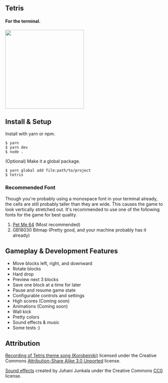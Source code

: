 ## Tetris

#### For the terminal.

<img src="https://user-images.githubusercontent.com/10538978/68559606-cd579d80-03fa-11ea-8525-15664740debd.png" width="250">

## Install & Setup

Install with yarn or npm.
```
$ yarn
$ yarn dev
$ node .
```

(Optional) Make it a global package.
```
$ yarn global add file:path/to/project
$ tetris
```

### Recommended Font

Though you're probably using a monospace font in your terminal already, the cells are still probably taller than they are wide. This causes the game to look vertically stretched out. It's recommended to use one of the following fonts for the game for best quality.

1. [Pet Me 64](https://www.kreativekorp.com/software/fonts/c64.shtml) (Most recommended)
2. GB18030 Bitmap (Pretty good, and your machine probably has it already)

## Gameplay & Development Features

- Move blocks left, right, and downward
- Rotate blocks
- Hard drop
- Preview next 3 blocks
- Save one block at a time for later
- Pause and resume game state
- Configurable controls and settings
- High scores (Coming soon)
- Animations (Coming soon)
- Wall kick
- Pretty colors
- Sound effects & music
- Some tests :)


## Attribution

[Recording of Tetris theme song (Korobeiniki)](https://commons.wikimedia.org/wiki/File:Tetris_theme.ogg) licensed under the Creative Commons [Attribution-Share Alike 3.0 Unported](https://creativecommons.org/licenses/by-sa/3.0/legalcode) license.

[Sound effects](https://opengameart.org/content/512-sound-effects-8-bit-style) created by Juhani Junkala under the Creative Commons [CC0](https://creativecommons.org/publicdomain/zero/1.0/legalcode) license.
